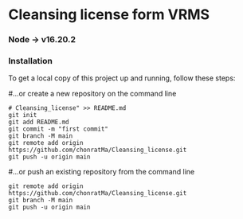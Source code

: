 # Cleansing license form VRMS

### Node -> v16.20.2

### Installation

To get a local copy of this project up and running, follow these steps:

#…or create a new repository on the command line
```
# Cleansing_license" >> README.md
git init
git add README.md
git commit -m "first commit"
git branch -M main
git remote add origin https://github.com/chonratMa/Cleansing_license.git
git push -u origin main
```




#…or push an existing repository from the command line
```
git remote add origin https://github.com/chonratMa/Cleansing_license.git
git branch -M main
git push -u origin main
```